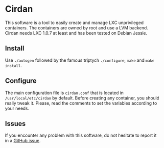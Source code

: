 Cirdan
======

This software is a tool to easily create and manage LXC unprivileged containers. The containers are owned by root and use a LVM backend. Cirdan needs LXC 1.0.7 at least and has been tested on Debian Jessie.

Install
-------

Use `./autogen` followed by the famous triptych `./configure`, `make` and `make install`.

Configure
---------

The main configuration file is `cirdan.conf` that is located in `/usr/local/etc/cirdan` by default. Before creating any container, you should really tweak it. Please, read the comments to set the variables according to your needs.

Issues
------

If you encounter any problem with this software, do not hesitate to report it in a [GitHub issue][1].


  [1]: https://github.com/Meseira/cirdan/issues
